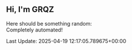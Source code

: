## Hi, I'm GRQZ
Here should be something random:  
Completely automated!

Last Update: 2025-04-19 12:17:05.789675+00:00
